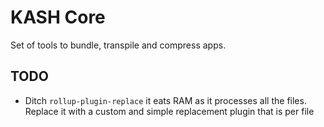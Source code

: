 # KASH Core

Set of tools to bundle, transpile and compress apps.

## TODO

 - Ditch `rollup-plugin-replace` it eats RAM as it processes all the files. Replace it with a custom and simple replacement plugin that is per file